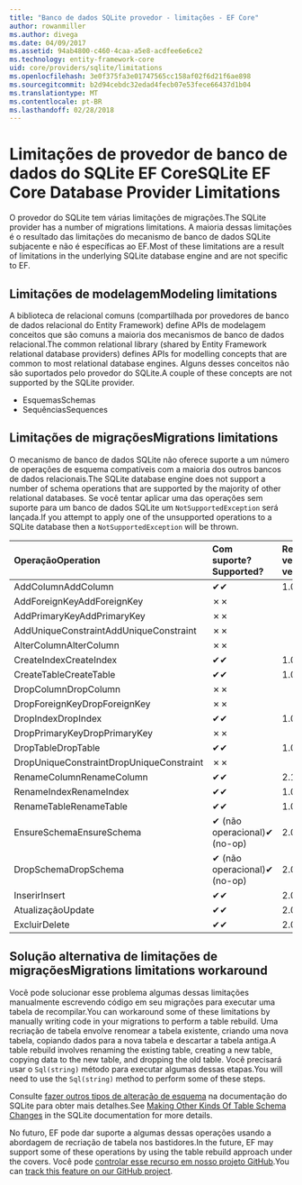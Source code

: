 ```yaml
---
title: "Banco de dados SQLite provedor - limitações - EF Core"
author: rowanmiller
ms.author: divega
ms.date: 04/09/2017
ms.assetid: 94ab4800-c460-4caa-a5e8-acdfee6e6ce2
ms.technology: entity-framework-core
uid: core/providers/sqlite/limitations
ms.openlocfilehash: 3e0f375fa3e01747565cc158af02f6d21f6ae898
ms.sourcegitcommit: b2d94cebdc32edad4fecb07e53fece66437d1b04
ms.translationtype: MT
ms.contentlocale: pt-BR
ms.lasthandoff: 02/28/2018
---
```

# <a name="sqlite-ef-core-database-provider-limitations"></a><span data-ttu-id="814e5-102">Limitações de provedor de banco de dados do SQLite EF Core</span><span class="sxs-lookup"><span data-stu-id="814e5-102">SQLite EF Core Database Provider Limitations</span></span>

<span data-ttu-id="814e5-103">O provedor do SQLite tem várias limitações de migrações.</span><span class="sxs-lookup"><span data-stu-id="814e5-103">The SQLite provider has a number of migrations limitations.</span></span> <span data-ttu-id="814e5-104">A maioria dessas limitações é o resultado das limitações do mecanismo de banco de dados SQLite subjacente e não é específicas ao EF.</span><span class="sxs-lookup"><span data-stu-id="814e5-104">Most of these limitations are a result of limitations in the underlying SQLite database engine and are not specific to EF.</span></span>

## <a name="modeling-limitations"></a><span data-ttu-id="814e5-105">Limitações de modelagem</span><span class="sxs-lookup"><span data-stu-id="814e5-105">Modeling limitations</span></span>

<span data-ttu-id="814e5-106">A biblioteca de relacional comuns (compartilhada por provedores de banco de dados relacional do Entity Framework) define APIs de modelagem conceitos que são comuns a maioria dos mecanismos de banco de dados relacional.</span><span class="sxs-lookup"><span data-stu-id="814e5-106">The common relational library (shared by Entity Framework relational database providers) defines APIs for modelling concepts that are common to most relational database engines.</span></span> <span data-ttu-id="814e5-107">Alguns desses conceitos não são suportados pelo provedor do SQLite.</span><span class="sxs-lookup"><span data-stu-id="814e5-107">A couple of these concepts are not supported by the SQLite provider.</span></span>

* <span data-ttu-id="814e5-108">Esquemas</span><span class="sxs-lookup"><span data-stu-id="814e5-108">Schemas</span></span>
* <span data-ttu-id="814e5-109">Sequências</span><span class="sxs-lookup"><span data-stu-id="814e5-109">Sequences</span></span>

## <a name="migrations-limitations"></a><span data-ttu-id="814e5-110">Limitações de migrações</span><span class="sxs-lookup"><span data-stu-id="814e5-110">Migrations limitations</span></span>

<span data-ttu-id="814e5-111">O mecanismo de banco de dados SQLite não oferece suporte a um número de operações de esquema compatíveis com a maioria dos outros bancos de dados relacionais.</span><span class="sxs-lookup"><span data-stu-id="814e5-111">The SQLite database engine does not support a number of schema operations that are supported by the majority of other relational databases.</span></span> <span data-ttu-id="814e5-112">Se você tentar aplicar uma das operações sem suporte para um banco de dados SQLite um `NotSupportedException` será lançada.</span><span class="sxs-lookup"><span data-stu-id="814e5-112">If you attempt to apply one of the unsupported operations to a SQLite database then a `NotSupportedException` will be thrown.</span></span>

| <span data-ttu-id="814e5-113">Operação</span><span class="sxs-lookup"><span data-stu-id="814e5-113">Operation</span></span>            | <span data-ttu-id="814e5-114">Com suporte?</span><span class="sxs-lookup"><span data-stu-id="814e5-114">Supported?</span></span> | <span data-ttu-id="814e5-115">Requer a versão</span><span class="sxs-lookup"><span data-stu-id="814e5-115">Requires version</span></span> |
|:---------------------|:-----------|:-----------------|
| <span data-ttu-id="814e5-116">AddColumn</span><span class="sxs-lookup"><span data-stu-id="814e5-116">AddColumn</span></span>            | <span data-ttu-id="814e5-117">✔</span><span class="sxs-lookup"><span data-stu-id="814e5-117">✔</span></span>          | <span data-ttu-id="814e5-118">1.0</span><span class="sxs-lookup"><span data-stu-id="814e5-118">1.0</span></span>              |
| <span data-ttu-id="814e5-119">AddForeignKey</span><span class="sxs-lookup"><span data-stu-id="814e5-119">AddForeignKey</span></span>        | <span data-ttu-id="814e5-120">✗</span><span class="sxs-lookup"><span data-stu-id="814e5-120">✗</span></span>          |                  |
| <span data-ttu-id="814e5-121">AddPrimaryKey</span><span class="sxs-lookup"><span data-stu-id="814e5-121">AddPrimaryKey</span></span>        | <span data-ttu-id="814e5-122">✗</span><span class="sxs-lookup"><span data-stu-id="814e5-122">✗</span></span>          |                  |
| <span data-ttu-id="814e5-123">AddUniqueConstraint</span><span class="sxs-lookup"><span data-stu-id="814e5-123">AddUniqueConstraint</span></span>  | <span data-ttu-id="814e5-124">✗</span><span class="sxs-lookup"><span data-stu-id="814e5-124">✗</span></span>          |                  |
| <span data-ttu-id="814e5-125">AlterColumn</span><span class="sxs-lookup"><span data-stu-id="814e5-125">AlterColumn</span></span>          | <span data-ttu-id="814e5-126">✗</span><span class="sxs-lookup"><span data-stu-id="814e5-126">✗</span></span>          |                  |
| <span data-ttu-id="814e5-127">CreateIndex</span><span class="sxs-lookup"><span data-stu-id="814e5-127">CreateIndex</span></span>          | <span data-ttu-id="814e5-128">✔</span><span class="sxs-lookup"><span data-stu-id="814e5-128">✔</span></span>          | <span data-ttu-id="814e5-129">1.0</span><span class="sxs-lookup"><span data-stu-id="814e5-129">1.0</span></span>              |
| <span data-ttu-id="814e5-130">CreateTable</span><span class="sxs-lookup"><span data-stu-id="814e5-130">CreateTable</span></span>          | <span data-ttu-id="814e5-131">✔</span><span class="sxs-lookup"><span data-stu-id="814e5-131">✔</span></span>          | <span data-ttu-id="814e5-132">1.0</span><span class="sxs-lookup"><span data-stu-id="814e5-132">1.0</span></span>              |
| <span data-ttu-id="814e5-133">DropColumn</span><span class="sxs-lookup"><span data-stu-id="814e5-133">DropColumn</span></span>           | <span data-ttu-id="814e5-134">✗</span><span class="sxs-lookup"><span data-stu-id="814e5-134">✗</span></span>          |                  |
| <span data-ttu-id="814e5-135">DropForeignKey</span><span class="sxs-lookup"><span data-stu-id="814e5-135">DropForeignKey</span></span>       | <span data-ttu-id="814e5-136">✗</span><span class="sxs-lookup"><span data-stu-id="814e5-136">✗</span></span>          |                  |
| <span data-ttu-id="814e5-137">DropIndex</span><span class="sxs-lookup"><span data-stu-id="814e5-137">DropIndex</span></span>            | <span data-ttu-id="814e5-138">✔</span><span class="sxs-lookup"><span data-stu-id="814e5-138">✔</span></span>          | <span data-ttu-id="814e5-139">1.0</span><span class="sxs-lookup"><span data-stu-id="814e5-139">1.0</span></span>              |
| <span data-ttu-id="814e5-140">DropPrimaryKey</span><span class="sxs-lookup"><span data-stu-id="814e5-140">DropPrimaryKey</span></span>       | <span data-ttu-id="814e5-141">✗</span><span class="sxs-lookup"><span data-stu-id="814e5-141">✗</span></span>          |                  |
| <span data-ttu-id="814e5-142">DropTable</span><span class="sxs-lookup"><span data-stu-id="814e5-142">DropTable</span></span>            | <span data-ttu-id="814e5-143">✔</span><span class="sxs-lookup"><span data-stu-id="814e5-143">✔</span></span>          | <span data-ttu-id="814e5-144">1.0</span><span class="sxs-lookup"><span data-stu-id="814e5-144">1.0</span></span>              |
| <span data-ttu-id="814e5-145">DropUniqueConstraint</span><span class="sxs-lookup"><span data-stu-id="814e5-145">DropUniqueConstraint</span></span> | <span data-ttu-id="814e5-146">✗</span><span class="sxs-lookup"><span data-stu-id="814e5-146">✗</span></span>          |                  |
| <span data-ttu-id="814e5-147">RenameColumn</span><span class="sxs-lookup"><span data-stu-id="814e5-147">RenameColumn</span></span>         | <span data-ttu-id="814e5-148">✔</span><span class="sxs-lookup"><span data-stu-id="814e5-148">✔</span></span>          | <span data-ttu-id="814e5-149">2.1</span><span class="sxs-lookup"><span data-stu-id="814e5-149">2.1</span></span>              |
| <span data-ttu-id="814e5-150">RenameIndex</span><span class="sxs-lookup"><span data-stu-id="814e5-150">RenameIndex</span></span>          | <span data-ttu-id="814e5-151">✔</span><span class="sxs-lookup"><span data-stu-id="814e5-151">✔</span></span>          | <span data-ttu-id="814e5-152">1.0</span><span class="sxs-lookup"><span data-stu-id="814e5-152">1.0</span></span>              |
| <span data-ttu-id="814e5-153">RenameTable</span><span class="sxs-lookup"><span data-stu-id="814e5-153">RenameTable</span></span>          | <span data-ttu-id="814e5-154">✔</span><span class="sxs-lookup"><span data-stu-id="814e5-154">✔</span></span>          | <span data-ttu-id="814e5-155">1.0</span><span class="sxs-lookup"><span data-stu-id="814e5-155">1.0</span></span>              |
| <span data-ttu-id="814e5-156">EnsureSchema</span><span class="sxs-lookup"><span data-stu-id="814e5-156">EnsureSchema</span></span>         | <span data-ttu-id="814e5-157">✔ (não operacional)</span><span class="sxs-lookup"><span data-stu-id="814e5-157">✔ (no-op)</span></span>  | <span data-ttu-id="814e5-158">2.0</span><span class="sxs-lookup"><span data-stu-id="814e5-158">2.0</span></span>              |
| <span data-ttu-id="814e5-159">DropSchema</span><span class="sxs-lookup"><span data-stu-id="814e5-159">DropSchema</span></span>           | <span data-ttu-id="814e5-160">✔ (não operacional)</span><span class="sxs-lookup"><span data-stu-id="814e5-160">✔ (no-op)</span></span>  | <span data-ttu-id="814e5-161">2.0</span><span class="sxs-lookup"><span data-stu-id="814e5-161">2.0</span></span>              |
| <span data-ttu-id="814e5-162">Inserir</span><span class="sxs-lookup"><span data-stu-id="814e5-162">Insert</span></span>               | <span data-ttu-id="814e5-163">✔</span><span class="sxs-lookup"><span data-stu-id="814e5-163">✔</span></span>          | <span data-ttu-id="814e5-164">2.0</span><span class="sxs-lookup"><span data-stu-id="814e5-164">2.0</span></span>              |
| <span data-ttu-id="814e5-165">Atualização</span><span class="sxs-lookup"><span data-stu-id="814e5-165">Update</span></span>               | <span data-ttu-id="814e5-166">✔</span><span class="sxs-lookup"><span data-stu-id="814e5-166">✔</span></span>          | <span data-ttu-id="814e5-167">2.0</span><span class="sxs-lookup"><span data-stu-id="814e5-167">2.0</span></span>              |
| <span data-ttu-id="814e5-168">Excluir</span><span class="sxs-lookup"><span data-stu-id="814e5-168">Delete</span></span>               | <span data-ttu-id="814e5-169">✔</span><span class="sxs-lookup"><span data-stu-id="814e5-169">✔</span></span>          | <span data-ttu-id="814e5-170">2.0</span><span class="sxs-lookup"><span data-stu-id="814e5-170">2.0</span></span>              |

## <a name="migrations-limitations-workaround"></a><span data-ttu-id="814e5-171">Solução alternativa de limitações de migrações</span><span class="sxs-lookup"><span data-stu-id="814e5-171">Migrations limitations workaround</span></span>

<span data-ttu-id="814e5-172">Você pode solucionar esse problema algumas dessas limitações manualmente escrevendo código em seu migrações para executar uma tabela de recompilar.</span><span class="sxs-lookup"><span data-stu-id="814e5-172">You can workaround some of these limitations by manually writing code in your migrations to perform a table rebuild.</span></span> <span data-ttu-id="814e5-173">Uma recriação de tabela envolve renomear a tabela existente, criando uma nova tabela, copiando dados para a nova tabela e descartar a tabela antiga.</span><span class="sxs-lookup"><span data-stu-id="814e5-173">A table rebuild involves renaming the existing table, creating a new table, copying data to the new table, and dropping the old table.</span></span> <span data-ttu-id="814e5-174">Você precisará usar o `Sql(string)` método para executar algumas dessas etapas.</span><span class="sxs-lookup"><span data-stu-id="814e5-174">You will need to use the `Sql(string)` method to perform some of these steps.</span></span>

<span data-ttu-id="814e5-175">Consulte [fazer outros tipos de alteração de esquema](http://sqlite.org/lang_altertable.html#otheralter) na documentação do SQLite para obter mais detalhes.</span><span class="sxs-lookup"><span data-stu-id="814e5-175">See [Making Other Kinds Of Table Schema Changes](http://sqlite.org/lang_altertable.html#otheralter) in the SQLite documentation for more details.</span></span>

<span data-ttu-id="814e5-176">No futuro, EF pode dar suporte a algumas dessas operações usando a abordagem de recriação de tabela nos bastidores.</span><span class="sxs-lookup"><span data-stu-id="814e5-176">In the future, EF may support some of these operations by using the table rebuild approach under the covers.</span></span> <span data-ttu-id="814e5-177">Você pode [controlar esse recurso em nosso projeto GitHub](https://github.com/aspnet/EntityFrameworkCore/issues/329).</span><span class="sxs-lookup"><span data-stu-id="814e5-177">You can [track this feature on our GitHub project](https://github.com/aspnet/EntityFrameworkCore/issues/329).</span></span>
